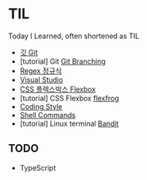 # TIL
Today I Learned, often shortened as TIL

- [깃 Git](/Git.md)
- [tutorial] Git [Git Branching](https://learngitbranching.js.org/?locale=ko)
- [Regex 정규식](/regex.md)
- [Visual Studio](/vscode.md)
- [CSS 플렉스박스 Flexbox](/flexbox.md)
- [tutorial] CSS Flexbox [flexfrog](https://flexboxfroggy.com/)
- [Coding Style](/styleguide.md)
- [Shell Commands](/terminalCommands.md)
- [tutorial] Linux terminal [Bandit](https://overthewire.org/wargames/bandit/)

## TODO
- TypeScript
